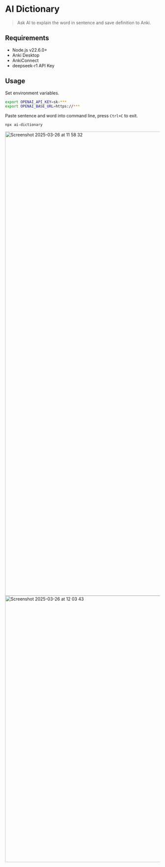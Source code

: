 # AI Dictionary

> Ask AI to explain the word in sentence and save definition to Anki.

## Requirements

- Node.js v22.6.0+
- Anki Desktop
- AnkiConnect
- deepseek-r1 API Key

## Usage

Set environment variables.

```sh
export OPENAI_API_KEY=sk-***
export OPENAI_BASE_URL=https://***
```

Paste sentence and word into command line, press `Ctrl+C` to exit.

```sh
npx ai-dictionary
```

<img width="1512" alt="Screenshot 2025-03-26 at 11 58 32" src="https://github.com/user-attachments/assets/c2c1d9e9-d543-45c4-a7e9-853045887db0" />
<img width="868" alt="Screenshot 2025-03-26 at 12 03 43" src="https://github.com/user-attachments/assets/16d1f6ac-fbf8-46b1-b7d8-402daffa062e" />
